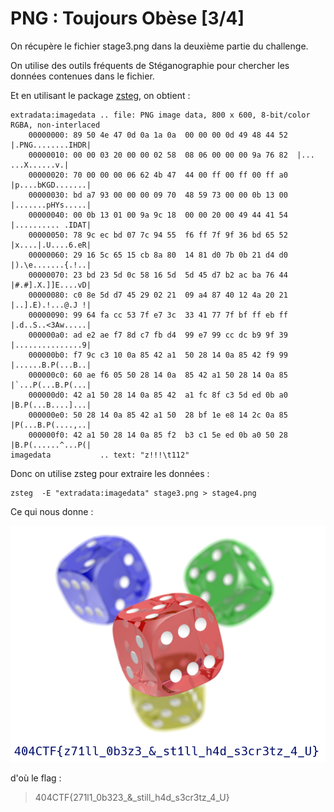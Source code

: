 # PNG : Toujours Obèse [3/4]

On récupère le fichier stage3.png dans la deuxième partie du challenge.

On utilise des outils fréquents de Stéganographie pour chercher les données contenues dans le fichier.

Et en utilisant le package [zsteg](https://github.com/zed-0xff/zsteg), on obtient :

```shell
extradata:imagedata .. file: PNG image data, 800 x 600, 8-bit/color RGBA, non-interlaced
    00000000: 89 50 4e 47 0d 0a 1a 0a  00 00 00 0d 49 48 44 52  |.PNG........IHDR|
    00000010: 00 00 03 20 00 00 02 58  08 06 00 00 00 9a 76 82  |... ...X......v.|
    00000020: 70 00 00 00 06 62 4b 47  44 00 ff 00 ff 00 ff a0  |p....bKGD.......|
    00000030: bd a7 93 00 00 00 09 70  48 59 73 00 00 0b 13 00  |.......pHYs.....|
    00000040: 00 0b 13 01 00 9a 9c 18  00 00 20 00 49 44 41 54  |.......... .IDAT|
    00000050: 78 9c ec bd 07 7c 94 55  f6 ff 7f 9f 36 bd 65 52  |x....|.U....6.eR|
    00000060: 29 16 5c 65 15 cb 8a 80  14 81 d0 7b 0b 21 d4 d0  |).\e.......{.!..|
    00000070: 23 bd 23 5d 0c 58 16 5d  5d 45 d7 b2 ac ba 76 44  |#.#].X.]]E....vD|
    00000080: c0 8e 5d d7 45 29 02 21  09 a4 87 40 12 4a 20 21  |..].E).!...@.J !|
    00000090: 99 64 fa cc 53 7f e7 3c  33 41 77 7f bf ff eb ff  |.d..S..<3Aw.....|
    000000a0: ad e2 ae f7 8d c7 fb d4  99 e7 99 cc dc b9 9f 39  |...............9|
    000000b0: f7 9c c3 10 0a 85 42 a1  50 28 14 0a 85 42 f9 99  |......B.P(...B..|
    000000c0: 60 ae f6 05 50 28 14 0a  85 42 a1 50 28 14 0a 85  |`...P(...B.P(...|
    000000d0: 42 a1 50 28 14 0a 85 42  a1 fc 8f c3 5d ed 0b a0  |B.P(...B....]...|
    000000e0: 50 28 14 0a 85 42 a1 50  28 bf 1e e8 14 2c 0a 85  |P(...B.P(....,..|
    000000f0: 42 a1 50 28 14 0a 85 f2  b3 c1 5e ed 0b a0 50 28  |B.P(......^...P(|
imagedata           .. text: "z!!!\t112"
```

Donc on utilise zsteg pour extraire les données : 

```shell
zsteg  -E "extradata:imagedata" stage3.png > stage4.png
```
 Ce qui nous donne : 

 ![FlagImage](/St%C3%A9ganographie/PNG%20Toujours%20Ob%C3%A8se%20%5B3%3A4%5D/stage4.png)

 d'où le flag :

>404CTF{271l1_0b323_&_still_h4d_s3cr3tz_4_U}